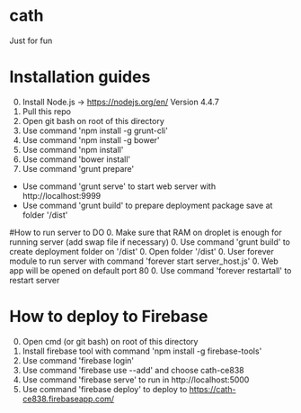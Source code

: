 # cath
Just for fun

# Installation guides
0. Install Node.js -> https://nodejs.org/en/ Version 4.4.7
0. Pull this repo
0. Open git bash on root of this directory
0. Use command 'npm install -g grunt-cli'
0. Use command 'npm install -g bower'
0. Use command 'npm install'
0. Use command 'bower install'
0. Use command 'grunt prepare'

* Use command 'grunt serve' to start web server with http://localhost:9999
* Use command 'grunt build' to prepare deployment package save at folder '/dist'

#How to run server to DO
0. Make sure that RAM on droplet is enough for running server (add swap file if necessary)
0. Use command 'grunt build' to create deployment folder on '/dist'
0. Open folder '/dist'
0. User forever module to run server with command 'forever start server_host.js'
0. Web app will be opened on default port 80
0. Use command 'forever restartall' to restart server

# How to deploy to Firebase
0. Open cmd (or git bash) on root of this directory
0. Install firebase tool with command 'npm install -g firebase-tools'
0. Use command 'firebase login'
0. Use command 'firebase use --add' and choose cath-ce838
0. Use command 'firebase serve' to run in http://localhost:5000
0. Use command 'firebase deploy' to deploy to https://cath-ce838.firebaseapp.com/
